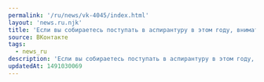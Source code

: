 ```yaml
---
permalink: '/ru/news/vk-4045/index.html'
layout: 'news.ru.njk'
title: 'Если вы собираетесь поступать в аспирантуру в этом году, внимательно изучите правила. Они довол…'
source: ВКонтакте
tags:
  - news_ru
description: 'Если вы собираетесь поступать в аспирантуру в этом году, внимательно изучите правила. Они довол…'
updatedAt: 1491030069
---
```

